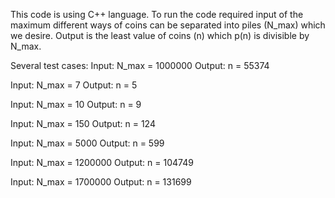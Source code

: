 This code is using C++ language.
To run the code required input of the maximum different ways of coins can be separated into piles (N_max) which we desire.
Output is the least value of coins (n) which p(n) is divisible by N_max.

Several test cases:
Input: N_max = 1000000
Output: n = 55374

Input: N_max = 7
Output: n = 5

Input: N_max = 10
Output: n = 9

Input: N_max = 150
Output: n = 124

Input: N_max = 5000
Output: n = 599

Input: N_max = 1200000
Output: n = 104749

Input: N_max = 1700000
Output: n = 131699
